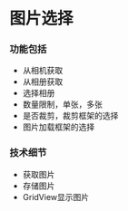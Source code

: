 # 图片选择
### 功能包括
* 从相机获取
* 从相册获取
* 选择相册
* 数量限制，单张，多张
* 是否裁剪，裁剪框架的选择
* 图片加载框架的选择



### 技术细节
* 获取图片
* 存储图片
* GridView显示图片